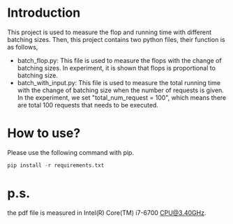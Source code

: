 # Introduction
This project is used to measure the flop and running time with different batching sizes.
Then, this project contains two python files, their function is as follows,
* batch_flop.py: This file is used to measure the flops with the change of batching sizes. In experiment, it is shown that flops is proportional to batching size.
* batch_with_input.py: This file is used to measure the total running time with the change of batching size when the number of requests is given. In the experiment, we set "total_num_request = 100", which means there are total 100 requests that needs to be executed.
# How to use?
Please use the following command with pip.
```python
pip install -r requirements.txt
```

# p.s.
the pdf file is measured in Intel(R) Core(TM) i7-6700 CPU@3.40GHz.